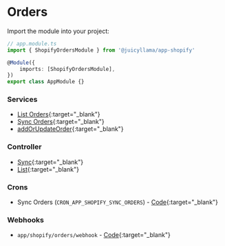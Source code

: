 # Orders

Import the module into your project:

```typescript
// app.module.ts
import { ShopifyOrdersModule } from '@juicyllama/app-shopify'

@Module({
	imports: [ShopifyOrdersModule],
})
export class AppModule {}
```

### Services

- [List Orders](https://github.com/juicyllama/framework/blob/main/apps/shopify/src/modules/orders/orders.service.ts#L26){:target="_blank"}
- [Sync Orders](https://github.com/juicyllama/framework/blob/main/apps/shopify/src/modules/orders/orders.service.ts#L98){:target="_blank"}
- [addOrUpdateOrder](https://github.com/juicyllama/framework/blob/main/apps/shopify/src/modules/orders/orders.service.ts#L130){:target="_blank"}

### Controller

- [Sync](https://github.com/juicyllama/framework/blob/main/apps/shopify/src/modules/orders/orders.controller.ts#L26){:target="_blank"}
- [List](https://github.com/juicyllama/framework/blob/main/apps/shopify/src/modules/orders/orders.controller.ts#L66){:target="_blank"}

### Crons

- Sync Orders (`CRON_APP_SHOPIFY_SYNC_ORDERS`) - [Code](https://github.com/juicyllama/framework/blob/main/apps/shopify/src/modules/orders/orders.cron.service.ts#L27){:target="_blank"}

### Webhooks

- `app/shopify/orders/webhook` - [Code](https://github.com/juicyllama/framework/blob/main/apps/shopify/src/modules/orders/orders.controller.ts#L105){:target="_blank"}